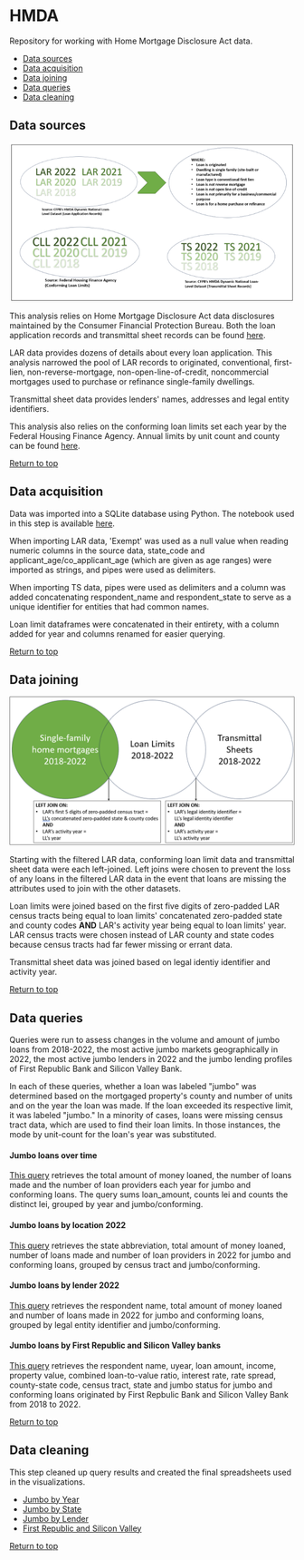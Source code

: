 <h1>HMDA</h1>
Repository for working with Home Mortgage Disclosure Act data.

<ul id="top">
    <li><a href="#sources">Data sources</a></li>
    <li><a href="#acquisition">Data acquisition</a></li>
    <li><a href="#joins">Data joining</a></li>
    <li><a href="#queries">Data queries</a></li>
    <li><a href="#cleaning">Data cleaning</a></li>
</ul>

<h2 id="sources">Data sources</h2>

<img src="./img/Datasets.png" />

This analysis relies on Home Mortgage Disclosure Act data disclosures maintained by the Consumer Financial Protection Bureau. Both the loan application records and transmittal sheet records can be found <a href="https://ffiec.cfpb.gov/data-publication/dynamic-national-loan-level-dataset/2022" target="_blank">here</a>.

LAR data provides dozens of details about every loan application. This analysis narrowed the pool of LAR records to originated, conventional, first-lien, non-reverse-mortgage, non-open-line-of-credit, noncommercial mortgages used to purchase or refinance single-family dwellings.

Transmittal sheet data provides lenders' names, addresses and legal entity identifiers. 

This analysis also relies on the conforming loan limits set each year by the Federal Housing Finance Agency. Annual limits by unit count and county can be found <a href="https://www.fhfa.gov/DataTools/Downloads/Pages/Conforming-Loan-Limit.aspx" target="_blank">here</a>.

<a href="#top">Return to top</a>

<h2 id="acquisition">Data acquisition</h2>

Data was imported into a SQLite database using Python. The notebook used in this step is available <a href="./createSQL.py" target="_blank">here</a>.

When importing LAR data, 'Exempt' was used as a null value when reading numeric columns in the source data, state_code and applicant_age/co_applicant_age (which are given as age ranges) were imported as strings, and pipes were used as delimiters.

When importing TS data, pipes were used as delimiters and a column was added concatenating respondent_name and respondent_state to serve as a unique identifier for entities that had common names.

Loan limit dataframes were concatenated in their entirety, with a column added for year and columns renamed for easier querying.

<a href="#top">Return to top</a>

<h2 id="joins">Data joining</h2>

<img src="./img/Joins.png" />

Starting with the filtered LAR data, conforming loan limit data and transmittal sheet data were each left-joined. Left joins were chosen to prevent the loss of any loans in the filtered LAR data in the event that loans are missing the attributes used to join with the other datasets.

Loan limits were joined based on the first five digits of zero-padded LAR census tracts being equal to loan limits' concatenated zero-padded state and county codes <strong>AND</strong> LAR's activity year being equal to loan limits' year. LAR census tracts were chosen instead of LAR county and state codes because census tracts had far fewer missing or errant data.

Transmittal sheet data was joined based on legal identiy identifier and activity year.

<a href="#top">Return to top</a>

<h2 id="queries">Data queries</h2>

Queries were run to assess changes in the volume and amount of jumbo loans from 2018-2022, the most active jumbo markets geographically in 2022, the most active jumbo lenders in 2022 and the jumbo lending profiles of First Republic Bank and Silicon Valley Bank.

In each of these queries, whether a loan was labeled "jumbo" was determined based on the mortgaged property's county and number of units and on the year the loan was made. If the loan exceeded its respective limit, it was labeled "jumbo." In a minority of cases, loans were missing census tract data, which are used to find their loan limits. In those instances, the mode by unit-count for the loan's year was substituted.

<h4>Jumbo loans over time</h4>

<a href="./queries/totalsByYear.sql" target="_blank">This query</a> retrieves the total amount of money loaned, the number of loans made and the number of loan providers each year for jumbo and conforming loans. The query sums loan_amount, counts lei and counts the distinct lei, grouped by year and jumbo/conforming.

<h4>Jumbo loans by location 2022</h4>

<a href="./queries/totalsByCensusTract.sql" target="_blank">This query</a> retrieves the state abbreviation, total amount of money loaned, number of loans made and number of loan providers in 2022 for jumbo and conforming loans, grouped by census tract and jumbo/conforming.

<h4>Jumbo loans by lender 2022</h4>

<a href="./queries/totalsByLEI.sql" target="_blank">This query</a> retrieves the respondent name, total amount of money loaned and number of loans made in 2022 for jumbo and conforming loans, grouped by legal entity identifier and jumbo/conforming.

<h4>Jumbo loans by First Republic and Silicon Valley banks</h4>

<a href="./queries/fr_sv_banks.sql" target="_blank">This query</a> retrieves the respondent name, uyear, loan amount, income, property value, combined loan-to-value ratio, interest rate, rate spread, county-state code, census tract, state and jumbo status for jumbo and conforming loans originated by First Repbulic Bank and Silicon Valley Bank from 2018 to 2022.

<a href="#top">Return to top</a>

<h2 id="cleaning">Data cleaning</h2>

This step cleaned up query results and created the final spreadsheets used in the visualizations.

<ul>
    <li><a href="./dataCleaning/byYear.py" target="_blank">Jumbo by Year</a></li>
    <li><a href="./dataCleaning/byCensusTract.py" target="_blank">Jumbo by State</a></li>
    <li><a href="./dataCleaning/byLender.py" target="_blank">Jumbo by Lender</a></li>
    <li><a href="./dataCleaning/deadBanks.py" target="_blank">First Republic and Silicon Valley</a></li>
</ul>

<a href="#top">Return to top</a>